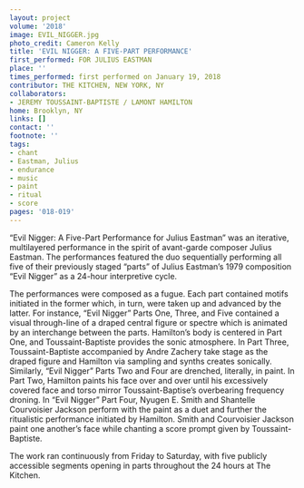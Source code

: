 ```yaml
---
layout: project
volume: '2018'
image: EVIL_NIGGER.jpg
photo_credit: Cameron Kelly
title: 'EVIL NIGGER: A FIVE-PART PERFORMANCE'
first_performed: FOR JULIUS EASTMAN
place: ''
times_performed: first performed on January 19, 2018
contributor: THE KITCHEN, NEW YORK, NY
collaborators:
- JEREMY TOUSSAINT-BAPTISTE / LAMONT HAMILTON
home: Brooklyn, NY
links: []
contact: ''
footnote: ''
tags:
- chant
- Eastman, Julius
- endurance
- music
- paint
- ritual
- score
pages: '018-019'
---
```


“Evil Nigger: A Five-Part Performance for Julius Eastman” was an iterative, multilayered performance in the spirit of avant-garde composer Julius Eastman. The performances featured the duo sequentially performing all five of their previously staged “parts” of Julius Eastman’s 1979 composition “Evil Nigger” as a 24-hour interpretive cycle.

The performances were composed as a fugue. Each part contained motifs initiated in the former which, in turn, were taken up and advanced by the latter. For instance, “Evil Nigger” Parts One, Three, and Five contained a visual through-line of a draped central figure or spectre which is animated by an interchange between the parts. Hamilton’s body is centered in Part One, and Toussaint-Baptiste provides the sonic atmosphere. In Part Three, Toussaint-Baptiste accompanied by Andre Zachery take stage as the draped figure and Hamilton via sampling and synths creates sonically. Similarly, “Evil Nigger” Parts Two and Four are drenched, literally, in paint. In Part Two, Hamilton paints his face over and over until his excessively covered face and torso mirror Toussaint-Baptise’s overbearing frequency droning. In “Evil Nigger” Part Four, Nyugen E. Smith and Shantelle Courvoisier Jackson perform with the paint as a duet and further the ritualistic performance initiated by Hamilton. Smith and Courvoisier Jackson paint one another’s face while chanting a score prompt given by Toussaint-Baptiste.

The work ran continuously from Friday to Saturday, with five publicly accessible segments opening in parts throughout the 24 hours at The Kitchen.
